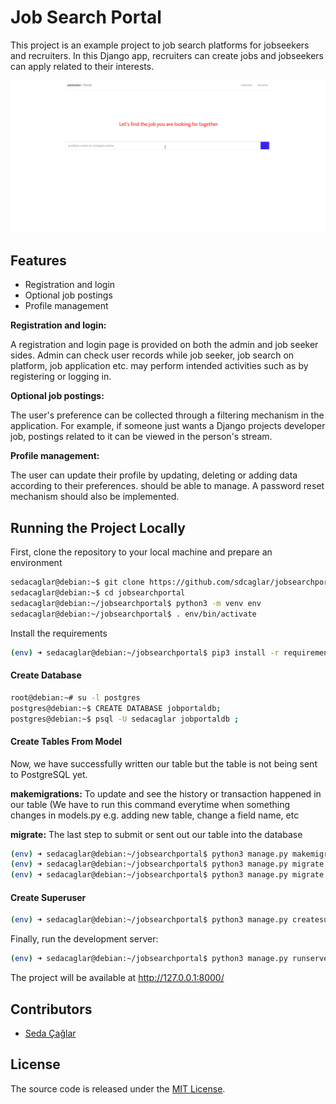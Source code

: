 
# Job Search Portal

This project is an example project to  job search platforms for jobseekers
and recruiters. In this Django app, recruiters can create jobs and jobseekers
can apply related to their interests.

<img src="https://github.com/sdcaglar/jobsearchportal/blob/84c5255eac38a6c65f8e0a57984a6fd41d548dbd/media/jobseeker.gif">

## Features

- Registration and login
- Optional job postings
- Profile management


__Registration and login:__

A registration and login page is provided on both the admin and job seeker sides.
Admin can check user records while job seeker, job search on platform,
job application etc. may perform intended activities such as by registering
or logging in.

__Optional job postings:__

The user's preference can be collected through a filtering mechanism in the
application. For example, if someone just wants a Django projects developer
job, postings related to it can be viewed in the person's stream.


__Profile management:__

The user can update their profile by updating, deleting or adding data
according to their preferences.
should be able to manage. A password reset mechanism should also be implemented.


## Running the Project Locally

First, clone the repository to your local machine and prepare an environment

```bash
sedacaglar@debian:~$ git clone https://github.com/sdcaglar/jobsearchportal.git
sedacaglar@debian:~$ cd jobsearchportal
sedacaglar@debian:~/jobsearchportal$ python3 -m venv env
sedacaglar@debian:~/jobsearchportal$ . env/bin/activate
```

Install the requirements
```bash
(env) ➜ sedacaglar@debian:~/jobsearchportal$ pip3 install -r requirements.txt
```

#### Create Database

```bash
root@debian:~# su -l postgres
postgres@debian:~$ CREATE DATABASE jobportaldb;
postgres@debian:~$ psql -U sedacaglar jobportaldb ;
```

#### Create Tables From Model
Now, we have successfully written our table but the table is not being sent to
PostgreSQL yet.

__makemigrations:__ To update and see the history or transaction happened in
our table (We have to run this command everytime when something changes in
models.py e.g. adding new table, change a field name, etc

__migrate:__ The last step to submit or sent out our table into the database
```bash
(env) ➜ sedacaglar@debian:~/jobsearchportal$ python3 manage.py makemigrations app
(env) ➜ sedacaglar@debian:~/jobsearchportal$ python3 manage.py migrate app
(env) ➜ sedacaglar@debian:~/jobsearchportal$ python3 manage.py migrate
```

#### Create Superuser
```bash
(env) ➜ sedacaglar@debian:~/jobsearchportal$ python3 manage.py createsuperuser
```

Finally, run the development server:
```bash
(env) ➜ sedacaglar@debian:~/jobsearchportal$ python3 manage.py runserver
```
The project will be available at http://127.0.0.1:8000/

## Contributors

- [Seda Çağlar](https://github.com/sdcaglar)

## License

The source code is released under the [MIT License](https://choosealicense.com/licenses/mit/).




